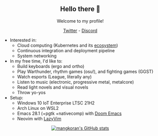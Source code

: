 <!-- <div align="center"> -->
<!--     <a href="https://github.com/mangkoran/mangkoran"> -->
<!--         <img src="./assets/60104382_p0-github-preview.png" alt="mangkoran Banner" /> -->
<!--     </a> -->
<!-- </div> -->

<h2 align="center">Hello there 👋</h2>
<p align="center">Welcome to my profile!</p>
<p align="center">
  <a href="https://twitter.com/mangkoran">Twitter</a> -
  <a href="https://discordapp.com/users/391547930550599680">Discord</a>
</p>

- Interested in:
  - Cloud computing (Kubernetes and its [ecosystem](https://landscape.cncf.io/))
  - Continuous integration and deployment pipeline
  - System networking
- In my free time, I'd like to:
  - Build keyboards (ergo and ortho)
  - Play Warthunder, rhythm games (osu!), and fighting games (GGST)
  - Watch esports (League, literally any)
  - Listen to music (electronic, progressive metal, metalcore)
  - Read light novels and visual novels
  - Throw yo-yos
- Setup:
  - Windows 10 IoT Enterprise LTSC 21H2
  - Arch Linux on WSL2
  - Emacs 28.1 (+pgtk +nativecomp) with [Doom Emacs](https://github.com/doomemacs/doomemacs)
  - Neovim with [LazyVim](https://github.com/LazyVim/LazyVim)

<p align="center">
  <a href="https://github.com/mangkoran/mangkoran">
    <img src="https://github-readme-stats.vercel.app/api?username=mangkoran&show_icons=true&bg_color=1e1e2e&text_color=cdd6f4&icon_color=cba6f7&title_color=94e2d5" alt="mangkoran's GitHub stats" />
  </a>
</p>
